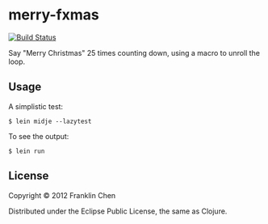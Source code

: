 # merry-fxmas

[![Build Status](https://travis-ci.org/FranklinChen/merry-fxmas-clojure.png)](https://travis-ci.org/FranklinChen/merry-fxmas-clojure)

Say "Merry Christmas" 25 times counting down, using a macro to unroll the loop.

## Usage

A simplistic test:

``` console
$ lein midje --lazytest
```

To see the output:

``` console
$ lein run
```

## License

Copyright © 2012 Franklin Chen

Distributed under the Eclipse Public License, the same as Clojure.
